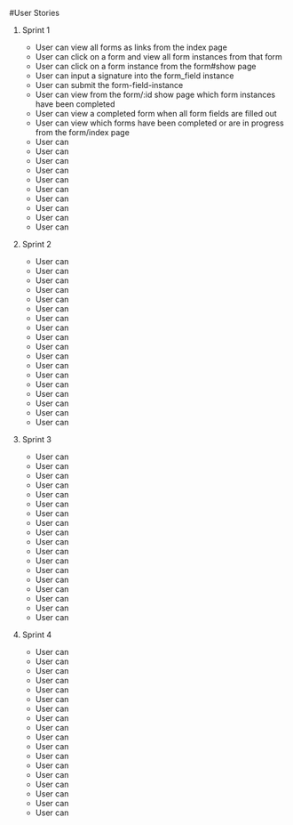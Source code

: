 #User Stories

1. Sprint 1

	- User can view all forms as links from the index page
	- User can click on a form and view all form instances from that form
	- User can click on a form instance from the form#show page
	- User can input a signature into the form_field instance
	- User can submit the form-field-instance
	- User can view from the form/:id show page which form instances have been completed
	- User can view a completed form when all form fields are filled out
	- User can view which forms have been completed or are in progress from the form/index page
	- User can 
	- User can
	- User can
	- User can
	- User can
	- User can
	- User can
	- User can
	- User can
	- User can


2. Sprint 2

	- User can 
	- User can 
	- User can 
	- User can
	- User can
	- User can
	- User can
	- User can
	- User can
	- User can
	- User can
	- User can
	- User can
	- User can
	- User can
	- User can
	- User can
	- User can

3. Sprint 3

	- User can 
	- User can 
	- User can 
	- User can
	- User can
	- User can
	- User can
	- User can
	- User can
	- User can
	- User can
	- User can
	- User can
	- User can
	- User can
	- User can
	- User can
	- User can

4. Sprint 4

	- User can 
	- User can 
	- User can 
	- User can
	- User can
	- User can
	- User can
	- User can
	- User can
	- User can
	- User can
	- User can
	- User can
	- User can
	- User can
	- User can
	- User can
	- User can
